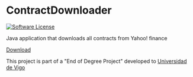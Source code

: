 # ContractDownloader
[![Software License](https://img.shields.io/badge/license-MIT-brightgreen.svg?style=flat-square)](LICENSE)

Java application that downloads all contracts from Yahoo! finance

[Download](https://github.com/yrodrigez/ContractDownloader/tree/master/out/artifacts/ContractDownloader_jar/ContractDownloader.jar)

This project is part of a "End of Degree Project" developed to  [Universidad de Vigo](http://www.uvigo.gal/uvigo_en/index.html)
